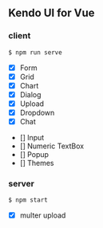 ## Kendo UI for Vue

### client

```js
$ npm run serve
```

* [x] Form
* [x] Grid
* [x] Chart
* [x] Dialog
* [x] Upload
* [x] Dropdown
* [x] Chat
* [] Input
* [] Numeric TextBox
* [] Popup
* [] Themes

### server

```js
$ npm start
```

* [x] multer upload
